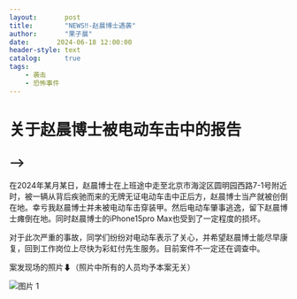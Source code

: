 ```yaml
---
layout:       post
title:        "NEWS‼️-赵晨博士遇袭"
author:       "果子晨"
date:       2024-06-18 12:00:00
header-style: text
catalog:      true
tags:
    - 袭击
    - 恐怖事件
---
```


# 关于赵晨博士被电动车击中的报告

## -->

在2024年某月某日，赵晨博士在上班途中走至北京市海淀区圆明园西路7-1号附近时，被一辆从背后疾驰而来的无牌无证电动车击中正后方，赵晨博士当产就被创倒在地。幸亏我赵晨博士并未被电动车击穿装甲。然后电动车肇事逃逸，留下赵晨博士瘫倒在地。同时赵晨博士的iPhone15pro Max也受到了一定程度的损坏。

对于此次严重的事故，同学们纷纷对电动车表示了关心，并希望赵晨博士能尽早康复，回到工作岗位上尽快为彩虹付先生服务。目前案件不一定还在调查中。

案发现场的照片⬇（照片中所有的人员均予本案无关）

![图片 1](https://p.ipic.vip/6rb1vf.png)
